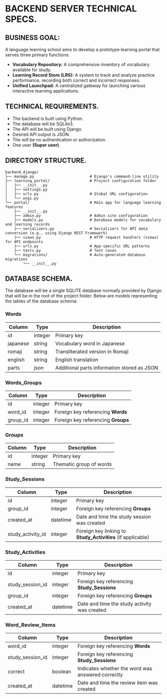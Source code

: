 # BACKEND SERVER TECHNICAL SPECS.

## BUSINESS GOAL:
A language learning school aims to develop a prototype learning portal that serves three primary functions:

- **Vocabulary Repository:** A comprehensive inventory of vocabulary available for study.
- **Learning Record Store (LRS):** A system to track and analyze practice performance, recording both correct and incorrect responses.
- **Unified Launchpad:** A centralized gateway for launching various interactive learning applications.

## TECHNICAL REQUIREMENTS.

- The backend is built using Python.
- The database will be SQLite3.
- The API will be built using Django.
- Desired API output is JSON.
- The will be no authentication or authorization.
- One user **(Super user)**.

## DIRECTORY STRUCTURE.

```text
backend_django/
├── manage.py                         # Django's command-line utility
├── learning_portal/                  # Project configuration folder
│   ├── __init__.py
│   ├── settings.py                   
│   ├── urls.py                       # Global URL configuration
│   └── wsgi.py
└── portal/                           # Main app for language learning features
    ├── __init__.py
    ├── admin.py                      # Admin site configuration
    ├── models.py                     # Database models for vocabulary and learning records
    ├── serializers.py                # Serializers for API data conversion (e.g., using Django REST Framework)
    ├── views.py                      # HTTP request handlers (views) for API endpoints
    ├── urls.py                       # App-specific URL patterns
    ├── tests.py                      # Test cases 
    └── migrations/                   # Auto-generated database migrations
        └── __init__.py
```

## DATABASE SCHEMA.

The database will be a single SQLITE database normally provided by Django that will be in the root of the project folder.
Below are models representing the tables of the database schema:

### Words

| Column   | Type    | Description                                      |
|----------|---------|--------------------------------------------------|
| id       | integer | Primary key                                      |
| japanese | string  | Vocabulary word in Japanese                      |
| romaji   | string  | Transliterated version in Romaji                 |
| english  | string  | English translation                              |
| parts    | json    | Additional parts information stored as JSON      |

### Words_Groups

| Column   | Type    | Description                                       |
|----------|---------|---------------------------------------------------|
| id       | integer | Primary key                                       |
| word_id  | integer | Foreign key referencing **Words**               |
| group_id | integer | Foreign key referencing **Groups**              |

### Groups

| Column | Type    | Description                       |
|--------|---------|-----------------------------------|
| id     | integer | Primary key                       |
| name   | string  | Thematic group of words           |

### Study_Sessions

| Column            | Type     | Description                                                       |
|-------------------|----------|-------------------------------------------------------------------|
| id                | integer  | Primary key                                                       |
| group_id          | integer  | Foreign key referencing **Groups**                                |
| created_at        | datetime | Date and time the study session was created                       |
| study_activity_id | integer  | Foreign key linking to **Study_Activities** (if applicable)         |

### Study_Activities

| Column           | Type     | Description                                                      |
|------------------|----------|------------------------------------------------------------------|
| id               | integer  | Primary key                                                      |
| study_session_id | integer  | Foreign key referencing **Study_Sessions**                       |
| group_id         | integer  | Foreign key referencing **Groups**                               |
| created_at       | datetime | Date and time the study activity was created                     |

### Word_Review_Items

| Column           | Type     | Description                                                      |
|------------------|----------|------------------------------------------------------------------|
| word_id          | integer  | Foreign key referencing **Words**                                |
| study_session_id | integer  | Foreign key referencing **Study_Sessions**                       |
| correct          | boolean  | Indicates whether the word was answered correctly                |
| created_at       | datetime | Date and time the review item was created                        |